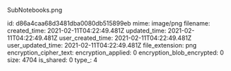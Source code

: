 SubNotebooks.png

id: d86a4caa68d3481dba0080db515899eb
mime: image/png
filename: 
created_time: 2021-02-11T04:22:49.481Z
updated_time: 2021-02-11T04:22:49.481Z
user_created_time: 2021-02-11T04:22:49.481Z
user_updated_time: 2021-02-11T04:22:49.481Z
file_extension: png
encryption_cipher_text: 
encryption_applied: 0
encryption_blob_encrypted: 0
size: 4704
is_shared: 0
type_: 4